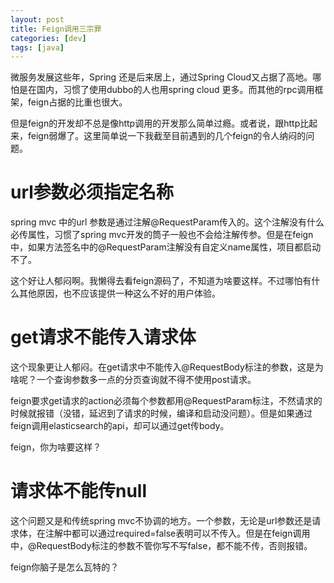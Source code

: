 ```yaml
---
layout: post
title: Feign调用三宗罪
categories: [dev]
tags: [java]
---
```

微服务发展这些年，Spring 还是后来居上，通过Spring Cloud又占据了高地。哪怕是在国内，习惯了使用dubbo的人也用spring cloud 更多。而其他的rpc调用框架，feign占据的比重也很大。

但是feign的开发却不总是像http调用的开发那么简单过瘾。或者说，跟http比起来，feign弱爆了。这里简单说一下我截至目前遇到的几个feign的令人纳闷的问题。

# url参数必须指定名称
spring mvc 中的url 参数是通过注解@RequestParam传入的。这个注解没有什么必传属性，习惯了spring mvc开发的筒子一般也不会给注解传参。但是在feign中，如果方法签名中的@RequestParam注解没有自定义name属性，项目都启动不了。

这个好让人郁闷啊。我懒得去看feign源码了，不知道为啥要这样。不过哪怕有什么其他原因，也不应该提供一种这么不好的用户体验。

# get请求不能传入请求体
这个现象更让人郁闷。在get请求中不能传入@RequestBody标注的参数，这是为啥呢？一个查询参数多一点的分页查询就不得不使用post请求。

feign要求get请求的action必须每个参数都用@RequestParam标注，不然请求的时候就报错（没错，延迟到了请求的时候，编译和启动没问题）。但是如果通过feign调用elasticsearch的api，却可以通过get传body。

feign，你为啥要这样？

# 请求体不能传null
这个问题又是和传统spring mvc不协调的地方。一个参数，无论是url参数还是请求体，在注解中都可以通过required=false表明可以不传入。但是在feign调用中，@RequestBody标注的参数不管你写不写false，都不能不传，否则报错。

feign你脑子是怎么瓦特的？